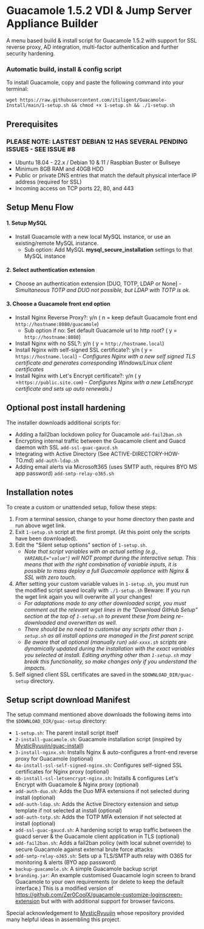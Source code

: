 # **Guacamole 1.5.2 VDI & Jump Server Appliance Builder**

A menu based build & install script for Guacamole 1.5.2 with support for SSL reverse proxy, AD integration, multi-factor authentication and further security hardening.

### **Automatic build, install & config script**

To install Guacamole, copy and paste the following command into your terminal:

```
wget https://raw.githubusercontent.com/itiligent/Guacamole-Install/main/1-setup.sh && chmod +x 1-setup.sh && ./1-setup.sh
```

## **Prerequisites**
 ### PLEASE NOTE: LASTEST DEBIAN 12 HAS SEVERAL PENDING ISSUES - SEE ISSUE #8
 
- Ubuntu 18.04 - 22.x / Debian 10 & 11 / Raspbian Buster or Bullseye
- Minimum 8GB RAM and 40GB HDD
- Public or private DNS entries that match the default physical interface IP address (required for SSL)
- Incoming access on TCP ports 22, 80, and 443

## **Setup Menu Flow**

#### **1. Setup MySQL**

- Install Guacamole with a new local MySQL instance, or use an existing/remote MySQL instance. 
  -   Sub option: Add MySQL **mysql_secure_installation** settings to that MySQL instance

#### **2. Select authentication extension**

- Choose an authentication extension [DUO, TOTP, LDAP or None]  - *Simultaneous TOTP and DUO not possible, but LDAP with TOTP is ok.*

#### **3. Choose a Guacamole front end option**

- Install Nginx Reverse Proxy?: y/n ( n = keep default Guacamole front end `http://hostname:8080/guacamole`)
  -   Sub option if no: Set default Guacamole url to http root? ( y = `http://hostname:8080`)
- Install Nginx with no SSL?: y/n ( y = `http://hostname.local`)
- Install Nginx with self-signed SSL certificate?: y/n ( y = `https://hostname.local`) -  *Configures Nginx with a new self signed TLS certificate and generates corresponding Windows/Linux client certificates*
- Install Nginx with Let's Encrypt certificate?: y/n ( y =`https://public.site.com`) - *Configures Nginx with a new LetsEncrypt certificate and sets up auto renewals.)*

## **Optional post install hardening**

The installer downloads additional scripts for:
- Adding a fail2ban lockdown policy for Guacamole `add-fail2ban.sh`
- Encrypting internal traffic between the Guacamole client and Guacd daemon with SSL `add-ssl-guac-gaucd.sh`
- Integrating with Active Directory (See ACTIVE-DIRECTORY-HOW-TO.md) `add-auth-ldap.sh`
- Adding email alerts via Microsoft365 (uses SMTP auth, requires BYO MS app password) `add-smtp-relay-o365.sh`

## **Installation notes**

To create a custom or unattended setup, follow these steps:
1. From a terminal session, change to your home directory then paste and run above wget link.
2. Exit `1-setup.sh` script at the first prompt. (At this point only the scripts have been downloaded).
3. Edit the "Silent setup options" section of `1-setup.sh`. 
    - *Note that script variables with an actual setting (e.g., `VARIABLE="value"`) will NOT prompt during the interactive setup. This means that with the right combination of variable inputs, it is possible to mass deploy a full Guacamole appliance with Nginx & SSL with zero touch.*
4. After setting your custom variable values in `1-setup.sh`, you must run the modified script saved locally with `./1-setup.sh` Beware: If you run the wget link again you will overwrite all your changes!
      - *For adaptations made to any other downloaded script, you must comment out the relevant wget lines in the "Download GitHub Setup" section at the top of `1-setup.sh` to prevent these from being re-downloaded and overwritten as well.* 
      - *There should be no need to customise any scripts other than `1-setup.sh` as all install options are managed in the first parent script.* 
      - *Be aware that all optional (manually run) `add-xxxx.sh` scripts are dynamically updated during the installation with the exact variables you selected at install. Editing anything other than `1-setup.sh` may break this functionality, so make changes only if you understand the impacts.*
5. Self signed client SSL certificates are saved in the `$DOWNLOAD_DIR/guac-setup` directory.

## **Setup script download Manifest**

The setup command mentioned above downloads the following items into the `$DOWNLOAD_DIR/guac-setup` directory:

- `1-setup.sh`: The parent install script itself
- `2-install-guacamole.sh`: Guacamole installation script (inspired by [MysticRyuujin/guac-install](https://github.com/MysticRyuujin/guac-install))
- `3-install-nginx.sh`: Installs Nginx & auto-configures a front-end reverse proxy for Guacamole (optional)
- `4a-install-ssl-self-signed-nginx.sh`: Configures self-signed SSL certificates for Nginx proxy (optional)
- `4b-install-ssl-letsencrypt-nginx.sh`: Installs & configures Let's Encrypt with Guacamole & Nginx proxy (optional)
- `add-auth-duo.sh`: Adds the Duo MFA extensions if not selected during install (optional)
- `add-auth-ldap.sh`: Adds the Active Directory extension and setup template if not selected at install (optional)
- `add-auth-totp.sh`: Adds the TOTP MFA extension if not selected at install (optional)
- `add-ssl-guac-gaucd.sh`: A hardening script to wrap traffic between the guacd server & the Guacamole client application in TLS (optional)
- `add-fail2ban.sh`: Adds a fail2ban policy (with local subnet override) to secure Guacamole against external brute force attacks
- `add-smtp-relay-o365.sh`: Sets up a TLS/SMTP auth relay with O365 for monitoring & alerts (BYO app password)
- `backup-guacamole.sh`: A simple Guacamole backup script
- `branding.jar`: An example customised Guacamole login screen to brand Guacamole to your own requirements (or delete to keep the default interface.) This is a modified version of https://github.com/Zer0CoolX/guacamole-customize-loginscreen-extension but with with additional support for browser favicons.

Special acknowledgement to [MysticRyuujin](https://github.com/MysticRyuujin/guac-install) whose repository provided many helpful ideas in assembling this project.
